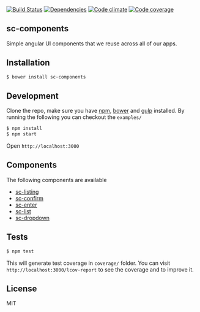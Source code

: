 [![Build Status](https://img.shields.io/travis/changer/sc-client-components.svg?style=flat)](https://travis-ci.org/changer/sc-client-components)
[![Dependencies](https://img.shields.io/david/changer/sc-client-components.svg?style=flat)](https://david-dm.org/changer/sc-client-components)
[![Code climate](http://img.shields.io/codeclimate/github/changer/sc-client-components.svg?style=flat)](https://codeclimate.com/github/changer/sc-client-components)
[![Code coverage](http://img.shields.io/codeclimate/coverage/github/changer/sc-client-components.svg?style=flat)](https://codeclimate.com/github/changer/sc-client-components)

## sc-components

Simple angular UI components that we reuse across all of our apps.

## Installation

```sh
$ bower install sc-components
```

## Development

Clone the repo, make sure you have [npm](https://www.npmjs.org/), [bower](http://bower.io/) and [gulp](http://gulpjs.com/) installed. By running the following you can checkout the `examples/`

```sh
$ npm install
$ npm start
```

Open `http://localhost:3000`

## Components

The following components are available

- [sc-listing](https://github.com/changer/sc-client-components/tree/master/src/listing)
- [sc-confirm](https://github.com/changer/sc-client-components/tree/master/src/confirm)
- [sc-enter](https://github.com/changer/sc-client-components/tree/master/src/enter)
- [sc-list](https://github.com/changer/sc-client-components/tree/master/src/list)
- [sc-dropdown](https://github.com/changer/sc-client-components/tree/master/src/dropdown)

## Tests

```sh
$ npm test
```

This will generate test coverage in `coverage/` folder. You can visit `http://localhost:3000/lcov-report` to see the coverage and to improve it.

## License

MIT
